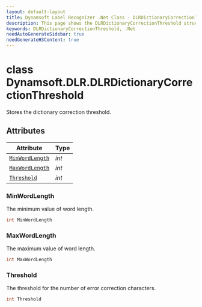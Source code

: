 ```yaml
---
layout: default-layout
title: Dynamsoft Label Recognizer .Net Class - DLRDictionaryCorrectionThreshold
description: This page shows the DLRDictionaryCorrectionThreshold struct of Dynamsoft Label Recognizer for .Net Language.
keywords: DLRDictionaryCorrectionThreshold, .Net
needAutoGenerateSidebar: true
needGenerateH3Content: true
---
```



# class Dynamsoft.DLR.DLRDictionaryCorrectionThreshold
Stores the dictionary correction threshold.

## Attributes
  
| Attribute | Type |
|---------- | ---- |
| [`MinWordLength`](#minwordlength) | *int* |
| [`MaxWordLength`](#maxwordlength) | *int* |
| [`Threshold`](#threshold) | *int* |


### MinWordLength
The minimum value of word length.
```csharp
int MinWordLength
```

### MaxWordLength
The maximum value of word length.
```csharp
int MaxWordLength
```

### Threshold
The threshold for the number of error correction characters.
```csharp
int Threshold
```
